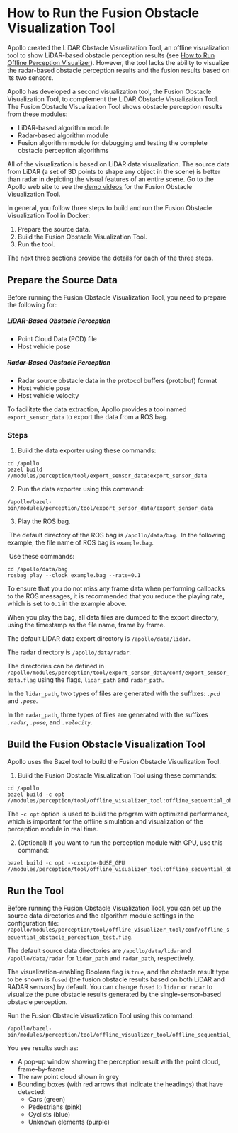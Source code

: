 # How to Run the Fusion Obstacle Visualization Tool

Apollo created the LiDAR Obstacle Visualization Tool, an offline visualization tool to show LiDAR-based obstacle perception results (see [How to Run Offline Perception Visualizer](https://github.com/ApolloAuto/apollo/blob/master/docs/howto/how_to_run_offline_perception_visualizer.md)). However, the tool lacks the ability to visualize the radar-based obstacle perception results and the fusion results based on its two sensors. 

Apollo has developed a second visualization tool, the Fusion Obstacle Visualization Tool, to complement the LiDAR Obstacle Visualization Tool. The Fusion Obstacle Visualization Tool shows obstacle perception results from these modules:

-  LiDAR-based algorithm module 
-  Radar-based algorithm module
-  Fusion algorithm module for debugging and testing the complete obstacle perception algorithms

All of the visualization is based on LiDAR data visualization. The source data from LiDAR (a set of 3D points to shape any object in the scene) is better than radar in depicting the visual features of an entire scene. Go to the Apollo web site to see the [demo videos](http://apollo.auto/platform/perception.html) for the Fusion Obstacle Visualization Tool.

In general, you follow three steps to build and run the Fusion Obstacle Visualization Tool in Docker:

1. Prepare the source data.
2. Build the Fusion Obstacle Visualization Tool.
3. Run the tool.

The next three sections provide the details for each of the three steps.

## Prepare the Source Data


Before running the Fusion Obstacle Visualization Tool, you need to prepare the following for:

##### LiDAR-Based Obstacle Perception

- Point Cloud Data (PCD) file
- Host vehicle pose

##### Radar-Based Obstacle Perception

- Radar source obstacle data in the protocol buffers (protobuf) format
- Host vehicle pose
- Host vehicle velocity

To facilitate the data extraction, Apollo provides a tool named `export_sensor_data` to export the data from a ROS bag.

### Steps

1. Build the data exporter using these commands:


```
cd /apollo
bazel build //modules/perception/tool/export_sensor_data:export_sensor_data
```

2. Run the data exporter using this command:

```
/apollo/bazel-bin/modules/perception/tool/export_sensor_data/export_sensor_data
```

3. Play the ROS bag.   

​       The default directory of the ROS bag is `/apollo/data/bag`. 
​       In the following example, the file name of ROS bag is `example.bag`.

​      Use these commands:

```
cd /apollo/data/bag
rosbag play --clock example.bag --rate=0.1
```

To ensure that you do not miss any frame data when performing callbacks to the ROS messages, it is recommended that you reduce the playing rate, which is set to `0.1` in the example above. 

When you play the bag, all data files are dumped to the export directory, using the timestamp as the file name, frame by frame. 

The default LiDAR data export directory is `/apollo/data/lidar`.

The radar directory is `/apollo/data/radar`. 

The directories can be defined in `/apollo/modules/perception/tool/export_sensor_data/conf/export_sensor_data.flag` using the flags, `lidar_path` and `radar_path`.

In the `lidar_path`, two types of files are generated with the suffixes: *`.pcd`* and *`.pose`*.

In the `radar_path`, three types of files are generated with the suffixes *`.radar`*, *`.pose`*, and *`.velocity`*.

## Build the Fusion Obstacle Visualization Tool

Apollo uses the Bazel tool to build the Fusion Obstacle Visualization Tool.

1. Build the Fusion Obstacle Visualization Tool using these commands:

```
cd /apollo
bazel build -c opt //modules/perception/tool/offline_visualizer_tool:offline_sequential_obstacle_perception_test
```

The `-c opt` option is used to build the program with optimized performance, which is important for the offline simulation and visualization of the perception module in real time.

2. (Optional) If you want to run the perception module with GPU, use this command:

```
bazel build -c opt --cxxopt=-DUSE_GPU //modules/perception/tool/offline_visualizer_tool:offline_sequential_obstacle_perception_test
```

## Run the Tool

Before running the Fusion Obstacle Visualization Tool, you can set up the source data directories and the algorithm module settings in the configuration file: `/apollo/modules/perception/tool/offline_visualizer_tool/conf/offline_sequential_obstacle_perception_test.flag`. 

The default source data directories are `/apollo/data/lidar`and `/apollo/data/radar` for `lidar_path` and `radar_path`, respectively. 

The visualization-enabling Boolean flag is `true`, and the obstacle result type to be shown is `fused` (the fusion obstacle results based on both LiDAR and RADAR sensors) by default.  You can change  `fused` to `lidar` or `radar` to visualize the pure obstacle results generated by the single-sensor-based obstacle perception.

Run the Fusion Obstacle Visualization Tool using this command:

```
/apollo/bazel-bin/modules/perception/tool/offline_visualizer_tool/offline_sequential_obstacle_perception_test
```

You see results such as:

- A pop-up window showing the perception result with the point cloud, frame-by-frame 
- The raw point cloud shown in grey 
- Bounding boxes (with red arrows that indicate the headings) that have detected:
  -  Cars (green)
  -  Pedestrians (pink)
  -  Cyclists (blue)
  -  Unknown elements (purple) 
